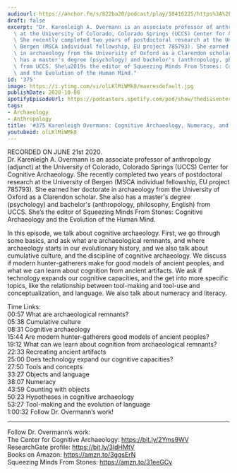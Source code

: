 ```yaml
---
audiourl: https://anchor.fm/s/822ba20/podcast/play/18416225/https%3A%2F%2Fd3ctxlq1ktw2nl.cloudfront.net%2Fstaging%2F2020-7-22%2Fa0cf2d2d-b197-32b1-952b-fafbbf7507cb.m4a
draft: false
excerpt: "Dr. Karenleigh A. Overmann is an associate professor of anthropology (adjunct)\
  \ at the University of Colorado, Colorado Springs (UCCS) Center for Cognitive Archaeology.\
  \ She recently completed two years of postdoctoral research at the University of\
  \ Bergen (MSCA individual fellowship, EU project 785793). She earned her doctorate\
  \ in archaeology from the University of Oxford as a Clarendon scholar. She also\
  \ has a master's degree (psychology) and bachelor's (anthropology, philosophy, English)\
  \ from UCCS. She\u2019s the editor of Squeezing Minds From Stones: Cognitive Archaeology\
  \ and the Evolution of the Human Mind."
id: '375'
image: https://i.ytimg.com/vi/olLKlMiWMk8/maxresdefault.jpg
publishDate: 2020-10-08
spotifyEpisodeUrl: https://podcasters.spotify.com/pod/show/thedissenter/episodes/375-Karenleigh-Overmann-Cognitive-Archaeology--Numeracy--and-Language-eigh51
tags:
- Archaeology
- Anthropology
title: '#375 Karenleigh Overmann: Cognitive Archaeology, Numeracy, and Language'
youtubeid: olLKlMiWMk8
---
```

<div class="timelinks">

RECORDED ON JUNE 21st 2020.  
Dr. Karenleigh A. Overmann is an associate professor of anthropology (adjunct) at the University of Colorado, Colorado Springs (UCCS) Center for Cognitive Archaeology. She recently completed two years of postdoctoral research at the University of Bergen (MSCA individual fellowship, EU project 785793). She earned her doctorate in archaeology from the University of Oxford as a Clarendon scholar. She also has a master's degree (psychology) and bachelor's (anthropology, philosophy, English) from UCCS. She’s the editor of Squeezing Minds From Stones: Cognitive Archaeology and the Evolution of the Human Mind.

In this episode, we talk about cognitive archaeology. First, we go through some basics, and ask what are archaeological remnants, and where archaeology starts in our evolutionary history, and we also talk about cumulative culture, and the discipline of cognitive archaeology. We discuss if modern hunter-gatherers make for good models of ancient peoples, and what we can learn about cognition from ancient artifacts. We ask if technology expands our cognitive capacities, and the get into more specific topics, like the relationship between tool-making and tool-use and conceptualization, and language. We also talk about numeracy and literacy. 

Time Links:  
<time>00:57</time> What are archaeological remnants?  
<time>05:38</time> Cumulative culture  
<time>08:31</time> Cognitive archaeology  
<time>15:44</time> Are modern hunter-gatherers good models of ancient peoples?  
<time>19:12</time> What can we learn about cognition from archaeological remnants?  
<time>22:33</time> Recreating ancient artifacts  
<time>25:00</time> Does technology expand our cognitive capacities?  
<time>27:50</time> Tools and concepts  
<time>33:27</time> Objects and language  
<time>38:07</time> Numeracy  
<time>43:59</time> Counting with objects  
<time>50:23</time> Hypotheses in cognitive archaeology  
<time>53:27</time> Tool-making and the evolution of language  
<time>1:00:32</time> Follow Dr. Overmann’s work!

---

Follow Dr. Overmann’s work:  
The Center for Cognitive Archaeology: https://bit.ly/2Yms9WV  
ResearchGate profile: https://bit.ly/3ldHMtV  
Books on Amazon: https://amzn.to/3ggsErN  
Squeezing Minds From Stones: https://amzn.to/31eeGCy
</div>

